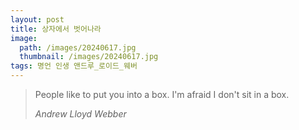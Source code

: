 ```yaml
---
layout: post
title: 상자에서 벗어나라
image:
  path: /images/20240617.jpg
  thumbnail: /images/20240617.jpg
tags: 명언 인생 앤드루_로이드_웨버
---
```


> People like to put you into a box. I'm afraid I don't sit in a box.
> 
> <cite>Andrew Lloyd Webber</cite>

